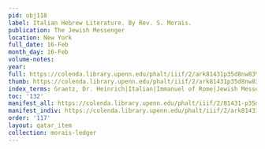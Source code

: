 ```yaml
---
pid: obj118
label: Italian Hebrew Literature. By Rev. S. Morais.
publication: The Jewish Messenger
location: New York
full_date: 16-Feb
month_day: 16-Feb
volume-notes:
year:
full: https://colenda.library.upenn.edu/phalt/iiif/2/ark81431p35d8nw83%2FSHA256E-s7284899--61755adfa9e4a9f9f2ece2b1a106b5f32ca7478149b4d92506c1b0d2cd14fa56.jpeg/full/3500,/0/default.jpg
thumb: https://colenda.library.upenn.edu/phalt/iiif/2/ark81431p35d8nw83%2FSHA256E-s7284899--61755adfa9e4a9f9f2ece2b1a106b5f32ca7478149b4d92506c1b0d2cd14fa56.jpeg/full/!200,200/0/default.jpg
index_terms: Graetz, Dr. Heinrich|Italian|Immanuel of Rome|Jewish Messenger
toc: '132'
manifest_all: https://colenda.library.upenn.edu/phalt/iiif/2/81431-p35d8nw83/manifest
manifest_indiv: https://colenda.library.upenn.edu/phalt/iiif/2/ark81431p35d8nw83%2FSHA256E-s7284899--61755adfa9e4a9f9f2ece2b1a106b5f32ca7478149b4d92506c1b0d2cd14fa56.jpeg
order: '117'
layout: qatar_item
collection: morais-ledger
---
```

